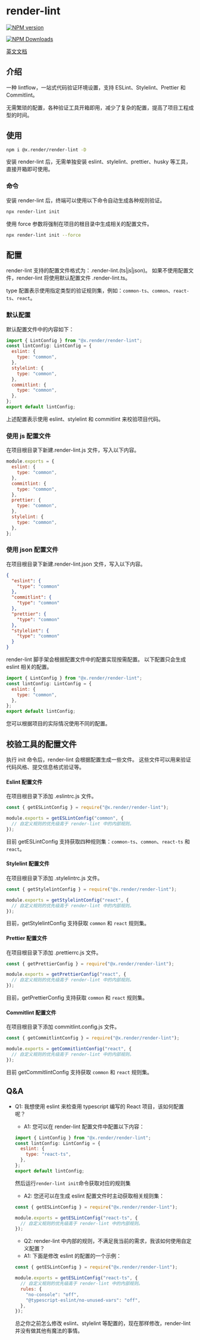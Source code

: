 # render-lint

<p>
<a href="https://www.npmjs.com/package/@x.render/render-lint" target="__blank"><img src="https://img.shields.io/npm/v/@x.render/render-lint" alt="NPM version"></a>

<a href="https://www.npmjs.com/package/@x.render/render-lint" target="__blank"><img src="https://img.shields.io/npm/dw/%40x.render%2Frender-lint
" alt="NPM Downloads"></a>

</p>

[英文文档](./README.md)

## 介绍

一种 lintflow，一站式代码验证环境设置，支持 ESLint、Stylelint、Prettier 和 Commitlint。

无需繁琐的配置，各种验证工具开箱即用，减少了复杂的配置，提高了项目工程成型的时间。

## 使用

```sh
npm i @x.render/render-lint -D
```

安装 render-lint 后，无需单独安装 eslint、stylelint、prettier、husky 等工具，直接开箱即可使用。

### 命令

安装 render-lint 后，终端可以使用以下命令自动生成各种规则验证。

```sh
npx render-lint init
```

使用 force 参数将强制在项目的根目录中生成相关的配置文件。

```sh
npx render-lint init --force
```

## 配置

render-lint 支持的配置文件格式为：.render-lint.(ts|js|json)。 如果不使用配置文件，render-lint 将使用默认配置文件 .render-lint.ts。

type 配置表示使用指定类型的验证规则集，例如：`common-ts`、`common`、`react-ts`、`react`。

### 默认配置

默认配置文件中的内容如下：

```javascript
import { LintConfig } from "@x.render/render-lint";
const lintConfig: LintConfig = {
  eslint: {
    type: "common",
  },
  stylelint: {
    type: "common",
  },
  commitlint: {
    type: "common",
  },
};
export default lintConfig;
```

上述配置表示使用 eslint、stylelint 和 commitlint 来校验项目代码。

### 使用 js 配置文件

在项目根目录下新建.render-lint.js 文件，写入以下内容。

```javascript
module.exports = {
  eslint: {
    type: "common",
  },
  commitlint: {
    type: "common",
  },
  prettier: {
    type: "common",
  },
  stylelint: {
    type: "common",
  },
};
```

### 使用 json 配置文件

在项目根目录下新建.render-lint.json 文件，写入以下内容。

```json
{
  "eslint": {
    "type": "common"
  },
  "commitlint": {
    "type": "common"
  },
  "prettier": {
    "type": "common"
  },
  "stylelint": {
    "type": "common"
  }
}
```

render-lint 脚手架会根据配置文件中的配置实现按需配置。 以下配置只会生成 eslint 相关的配置。

```javascript
import { LintConfig } from "@x.render/render-lint";
const lintConfig: LintConfig = {
  eslint: {
    type: "common",
  },
};
export default lintConfig;
```

您可以根据项目的实际情况使用不同的配置。

## 校验工具的配置文件

执行 init 命令后，render-lint 会根据配置生成一些文件。 这些文件可以用来验证代码风格、提交信息格式验证等。

#### Eslint 配置文件

在项目根目录下添加 .eslintrc.js 文件。

```javascript
const { getESLintConfig } = require("@x.render/render-lint");

module.exports = getESLintConfig("common", {
  // 自定义规则的优先级高于 render-lint 中的内部规则。
});
```

目前 getESLintConfig 支持获取四种规则集：`common-ts`、`common`、`react-ts` 和 `react`。

#### Stylelint 配置文件

在项目根目录下添加 .stylelintrc.js 文件。

```javascript
const { getStylelintConfig } = require("@x.render/render-lint");

module.exports = getStylelintConfig("react", {
  // 自定义规则的优先级高于 render-lint 中的内部规则。
});
```

目前，getStylelintConfig 支持获取 `common` 和 `react` 规则集。

#### Prettier 配置文件

在项目根目录下添加 .prettierrc.js 文件。

```javascript
const { getPrettierConfig } = require("@x.render/render-lint");

module.exports = getPrettierConfig("react", {
  // 自定义规则的优先级高于 render-lint 中的内部规则。
});
```

目前，getPrettierConfig 支持获取 `common` 和 `react` 规则集。

#### Commitlint 配置文件

在项目根目录下添加 commitlint.config.js 文件。

```javascript
const { getCommitlintConfig } = require("@x.render/render-lint");

module.exports = getCommitlintConfig("react", {
  // 自定义规则的优先级高于 render-lint 中的内部规则。
});
```

目前 getCommitlintConfig 支持获取 `common` 和 `react` 规则集。

## Q&A

- Q1: 我想使用 eslint 来检查用 typescript 编写的 React 项目，该如何配置呢？

  - A1: 您可以在 render-lint 配置文件中配置以下内容：

  ```javascript
  import { LintConfig } from "@x.render/render-lint";
  const lintConfig: LintConfig = {
    eslint: {
      type: "react-ts",
    },
  };
  export default lintConfig;
  ```

  然后运行`render-lint init`命令获取对应的规则集

  - A2: 您还可以在生成 eslint 配置文件时主动获取相关规则集：

  ```javascript
  const { getESLintConfig } = require("@x.render/render-lint");

  module.exports = getESLintConfig("react-ts", {
    // 自定义规则的优先级高于 render-lint 中的内部规则。
  });
  ```

  - Q2: render-lint 中内部的规则，不满足我当前的需求，我该如何使用自定义配置？
  - A1: 下面是修改 eslint 的配置的一个示例：

  ```javascript
  const { getESLintConfig } = require("@x.render/render-lint");

  module.exports = getESLintConfig("react-ts", {
    // 自定义规则的优先级高于 render-lint 中的内部规则。
    rules: {
      "no-console": "off",
      "@typescript-eslint/no-unused-vars": "off",
    },
  });
  ```

  总之你之前怎么修改 eslint、stylelint 等配置的，现在那样修改，render-lint 并没有做其他有魔法的事情。
